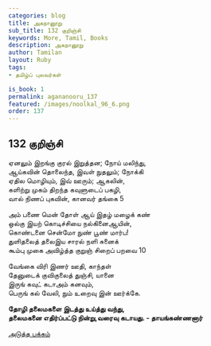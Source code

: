 ```yaml
---
categories: blog
title: அகநானூறு 
sub_title: 132 குறிஞ்சி
keywords: More, Tamil, Books
description: அகநானூறு 
author: Tamilan
layout: Ruby
tags:
- தமிழ்ப் புலவர்கள் 

is_book: 1
permalink: agananooru_137
featured: /images/noolkal_96_6.png
order: 137
---
```



## 132 குறிஞ்சி

ஏனலும் இறங்கு குரல் இறுத்தன; நோய் மலிந்து,  
ஆய்கவின் தொலைந்த, இவள் நுதலும்; நோக்கி  
ஏதில மொழியும், இவ் ஊரும்; ஆகலின்,  
களிற்று முகம் திறந்த கவுளுடைப் பகழி,  
வால் நிணப் புகவின், கானவர் தங்கை 5

அம் பணை மென் தோள் ஆய் இதழ் மழைக் கண்  
ஒல்கு இயற் கொடிச்சியை நல்கினைஆயின்,  
கொண்டனை சென்மோ நுண் பூண் மார்ப!  
துளிதலைத் தலைஇய சாரல் நளி சுனைக்  
கூம்பு முகை அவிழ்த்த குறுஞ் சிறைப் பறவை 10

வேங்கை விரி இணர் ஊதி, காந்தள்  
தேனுடைக் குவிகுலைத் துஞ்சி, யானை  
இருங் கவுட் கடாஅம் கனவும்,  
பெருங் கல் வேலி, நும் உறைவு இன் ஊர்க்கே.

**தோழி தலைமகளை இடத்து உய்த்து வந்து,  
தலைமகனை எதிர்ப்பட்டு நின்று,வரைவு கடாயது. - தாயங்கண்ணனார்**

[அடுத்த பக்கம்](agananooru_138)